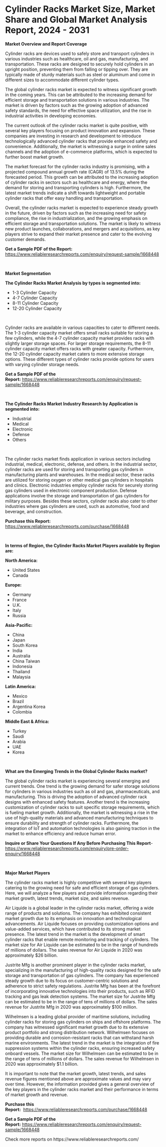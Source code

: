 <p><h1>Cylinder Racks Market Size, Market Share and Global Market Analysis Report, 2024 - 2031</h1></p><p><strong>Market Overview and Report Coverage</strong></p>
<p><p>Cylinder racks are devices used to safely store and transport cylinders in various industries such as healthcare, oil and gas, manufacturing, and transportation. These racks are designed to securely hold cylinders in an upright position, preventing them from falling or tipping over. They are typically made of sturdy materials such as steel or aluminum and come in different sizes to accommodate different cylinder types.</p><p>The global cylinder racks market is expected to witness significant growth in the coming years. This can be attributed to the increasing demand for efficient storage and transportation solutions in various industries. The market is driven by factors such as the growing adoption of advanced safety standards, the need for effective space utilization, and the rise in industrial activities in developing economies.</p><p>The current outlook of the cylinder racks market is quite positive, with several key players focusing on product innovation and expansion. These companies are investing in research and development to introduce technologically advanced cylinder racks that provide enhanced safety and convenience. Additionally, the market is witnessing a surge in online sales channels and the adoption of e-commerce platforms, which is expected to further boost market growth.</p><p>The market forecast for the cylinder racks industry is promising, with a projected compound annual growth rate (CAGR) of 13.5% during the forecasted period. This growth can be attributed to the increasing adoption of cylinder racks in sectors such as healthcare and energy, where the demand for storing and transporting cylinders is high. Furthermore, the latest market trends indicate a shift towards lightweight and portable cylinder racks that offer easy handling and transportation.</p><p>Overall, the cylinder racks market is expected to experience steady growth in the future, driven by factors such as the increasing need for safety compliance, the rise in industrialization, and the growing emphasis on efficient storage and transportation solutions. The market is likely to witness new product launches, collaborations, and mergers and acquisitions, as key players strive to expand their market presence and cater to the evolving customer demands.</p></p>
<p><strong>Get a Sample PDF of the Report:</strong> <a href="https://www.reliableresearchreports.com/enquiry/request-sample/1668448">https://www.reliableresearchreports.com/enquiry/request-sample/1668448</a></p>
<p>&nbsp;</p>
<p><strong>Market Segmentation</strong></p>
<p><strong>The Cylinder Racks Market Analysis by types is segmented into:</strong></p>
<p><ul><li>1-3 Cylinder Capacity</li><li>4-7 Cylinder Capacity</li><li>8-11 Cylinder Capacity</li><li>12-20 Cylinder Capacity</li></ul></p>
<p>&nbsp;</p>
<p><p>Cylinder racks are available in various capacities to cater to different needs. The 1-3 cylinder capacity market offers small racks suitable for storing a few cylinders, while the 4-7 cylinder capacity market provides racks with slightly larger storage spaces. For larger storage requirements, the 8-11 cylinder capacity market offers racks with greater capacity. Furthermore, the 12-20 cylinder capacity market caters to more extensive storage options. These different types of cylinder racks provide options for users with varying cylinder storage needs.</p></p>
<p><strong>Get a Sample PDF of the Report:</strong>&nbsp;<a href="https://www.reliableresearchreports.com/enquiry/request-sample/1668448">https://www.reliableresearchreports.com/enquiry/request-sample/1668448</a></p>
<p>&nbsp;</p>
<p><strong>The Cylinder Racks Market Industry Research by Application is segmented into:</strong></p>
<p><ul><li>Industrial</li><li>Medical</li><li>Electronic</li><li>Defense</li><li>Others</li></ul></p>
<p>&nbsp;</p>
<p><p>The cylinder racks market finds application in various sectors including industrial, medical, electronic, defense, and others. In the industrial sector, cylinder racks are used for storing and transporting gas cylinders in manufacturing plants and warehouses. In the medical sector, these racks are utilized for storing oxygen or other medical gas cylinders in hospitals and clinics. Electronic industries employ cylinder racks for securely storing gas cylinders used in electronic component production. Defense applications involve the storage and transportation of gas cylinders for military purposes. Besides these sectors, cylinder racks also cater to other industries where gas cylinders are used, such as automotive, food and beverage, and construction.</p></p>
<p><strong>Purchase this Report:</strong>&nbsp; <a href="https://www.reliableresearchreports.com/purchase/1668448">https://www.reliableresearchreports.com/purchase/1668448</a></p>
<p>&nbsp;</p>
<p><strong>In terms of Region, the Cylinder Racks Market Players available by Region are:</strong></p>
<p>
    <p> <strong> North America: </strong>
        <ul>
            <li>United States</li>
            <li>Canada</li>
        </ul>
        </p> 
    <p> <strong> Europe: </strong>
        <ul>
            <li>Germany</li>
            <li>France</li>
            <li>U.K.</li>
            <li>Italy</li>
            <li>Russia</li>
        </ul>
        </p> 
    <p> <strong> Asia-Pacific: </strong>
        <ul>
            <li>China</li>
            <li>Japan</li>
            <li>South Korea</li>
            <li>India</li>
            <li>Australia</li>
            <li>China Taiwan</li>
            <li>Indonesia</li>
            <li>Thailand</li>
            <li>Malaysia</li>
        </ul>
        </p> 
    <p> <strong> Latin America: </strong>
        <ul>
            <li>Mexico</li>
            <li>Brazil</li>
            <li>Argentina Korea</li>
            <li>Colombia</li>
        </ul>
        </p> 
    <p> <strong> Middle East & Africa: </strong>
        <ul>
            <li>Turkey</li>
            <li>Saudi</li>
            <li>Arabia</li>
            <li>UAE</li>
            <li>Korea</li>
        </ul>
    </p>
    </p>
<p>&nbsp;</p>
<p><strong>What are the Emerging Trends in the Global Cylinder Racks market?</strong></p>
<p><p>The global cylinder racks market is experiencing several emerging and current trends. One trend is the growing demand for safer storage solutions for cylinders in various industries such as oil and gas, pharmaceuticals, and manufacturing. This is driving the adoption of advanced cylinder rack designs with enhanced safety features. Another trend is the increasing customization of cylinder racks to suit specific storage requirements, which is fueling market growth. Additionally, the market is witnessing a rise in the use of high-quality materials and advanced manufacturing techniques to ensure durability and strength of cylinder racks. Furthermore, the integration of IoT and automation technologies is also gaining traction in the market to enhance efficiency and reduce human error.</p></p>
<p><strong>Inquire or Share Your Questions If Any Before Purchasing This Report</strong>- <a href="https://www.reliableresearchreports.com/enquiry/pre-order-enquiry/1668448">https://www.reliableresearchreports.com/enquiry/pre-order-enquiry/1668448</a></p>
<p>&nbsp;</p>
<p><strong>Major Market Players</strong></p>
<p><p>The cylinder racks market is highly competitive with several key players catering to the growing need for safe and efficient storage of gas cylinders. Here, we will analyze a few players and provide information regarding their market growth, latest trends, market size, and sales revenue.</p><p>Air Liquide is a global leader in the cylinder racks market, offering a wide range of products and solutions. The company has exhibited consistent market growth due to its emphasis on innovation and technological advancements. Air Liquide focuses on providing customization options and value-added services, which have contributed to its strong market presence. The latest trend in the market is the development of smart cylinder racks that enable remote monitoring and tracking of cylinders. The market size for Air Liquide can be estimated to be in the range of hundreds of millions of dollars. The sales revenue for Air Liquide in 2020 was approximately $26 billion.</p><p>Justrite Mfg is another prominent player in the cylinder racks market, specializing in the manufacturing of high-quality racks designed for the safe storage and transportation of gas cylinders. The company has experienced steady growth due to its focus on customer-centric solutions and adherence to strict safety regulations. Justrite Mfg has been at the forefront of incorporating innovative technologies into their products, such as RFID tracking and gas leak detection systems. The market size for Justrite Mfg can be estimated to be in the range of tens of millions of dollars. The sales revenue for Justrite Mfg in 2020 was approximately $100 million.</p><p>Wilhelmsen is a leading global provider of maritime solutions, including cylinder racks for storing gas cylinders on ships and offshore platforms. The company has witnessed significant market growth due to its extensive product portfolio and strong distribution network. Wilhelmsen focuses on providing durable and corrosion-resistant racks that can withstand harsh marine environments. The latest trend in the market is the integration of fire suppression systems within the cylinder racks, ensuring increased safety onboard vessels. The market size for Wilhelmsen can be estimated to be in the range of tens of millions of dollars. The sales revenue for Wilhelmsen in 2020 was approximately $1.1 billion.</p><p>It is important to note that the market growth, latest trends, and sales revenue figures mentioned above are approximate values and may vary over time. However, the information provided gives a general overview of the key players in the cylinder racks market and their performance in terms of market growth and revenue.</p></p>
<p><strong>Purchase this Report:</strong>&nbsp;&nbsp;<a href="https://www.reliableresearchreports.com/purchase/1668448">https://www.reliableresearchreports.com/purchase/1668448</a></p>
<p></p>
<p><strong>Get a Sample PDF of the Report:</strong>&nbsp;<a href="https://www.reliableresearchreports.com/enquiry/request-sample/1668448">https://www.reliableresearchreports.com/enquiry/request-sample/1668448</a></p>
<p>Check more reports on https://www.reliableresearchreports.com/</p>
